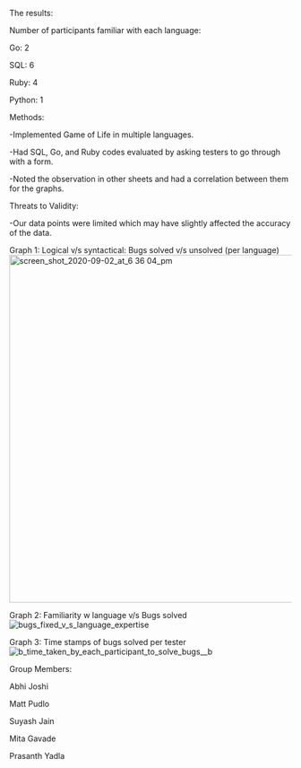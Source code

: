 The results:

Number of participants familiar with each language:

Go: 2

SQL: 6

Ruby: 4

Python: 1

Methods:

-Implemented Game of Life in multiple languages.

-Had SQL, Go, and Ruby codes evaluated by asking testers to go through with a form.

-Noted the observation in other sheets and had a correlation between them for the graphs.

Threats to Validity:

-Our data points were limited which may have slightly affected the accuracy of the data. 

Graph 1: Logical v/s syntactical: Bugs solved v/s unsolved (per language)
<img width="620" alt="screen_shot_2020-09-02_at_6 36 04_pm" src="https://user-images.githubusercontent.com/69598394/92051862-1e09ff80-ed5b-11ea-9bfe-41303c0bc846.png">

Graph 2: Familiarity w language v/s Bugs solved
![bugs_fixed_v_s_language_expertise](https://user-images.githubusercontent.com/69598394/92049399-55c37800-ed58-11ea-86b1-472bc455f7d3.png)


Graph 3: Time stamps of bugs solved per tester
![_b_time_taken_by_each_participant_to_solve_bugs__b_](https://user-images.githubusercontent.com/69598394/92049531-b5ba1e80-ed58-11ea-8809-bc3116590ede.png)

Group Members: 

Abhi Joshi

Matt Pudlo

Suyash Jain

Mita Gavade

Prasanth Yadla
